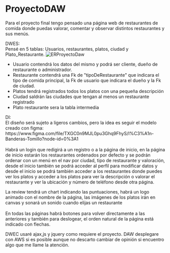 # ProyectoDAW

Para el proyecto final tengo pensado una página web de restaurantes de comida donde puedas valorar, comentar y observar distintos restaurantes y sus menús.

DWES:<br>
Pensé en 5 tablas: Usuarios, restaurantes, platos, ciudad y Plato_Restaurante.
![ERProyectoDaw](https://user-images.githubusercontent.com/72411758/161502722-a416585b-4978-4dd9-8f35-1f79d10f7f9c.png)
<ul><li>
Usuario contendrá los datos del mismo y podrá ser cliente, dueño de restaurante o administrador.</li>
<li>Restaurante contendrá una Fk de "tipoDeRestaurante" que indicara el tipo de comida principal, la Fk de usuario que indicara el dueño y la Fk de ciudad.</li>
<li>Platos tendrá registrados todos los platos con una pequeña descripción</li>
<li>Ciudad saldrán las ciudades que tengan al menos un restaurante registrado</li>
<li>Plato restaurante sera la tabla intermedia</li> 
</ul>
DI:<br>
El diseño será sujeto a ligeros cambios, pero la idea es seguir el modelo creado con figma: https://www.figma.com/file/TXGC0n9MJL0pu3Ghq9FhyS/I%C3%A1n-Banderas-Tomillo?node-id=0%3A1<br><br>
Habrá un login que redigirá a un registro o a la página de inicio, en la página de inicio estarán los restaurantes ordenados por defecto y se podrán ordenar con un menú en el nav por ciudad, tipo de restaurante y valoración, desde el inicio también se podrá acceder al perfil para modificar datos y desde el inicio se podrá también acceder a los restaurantes donde puedes ver los platos y acceder a los platos para ver la descripción o valorar el restaurante y ver la ubicación y número de teléfono desde otra página.<br>

La review tendrá un chart indicando las puntuaciones, habrá un logo animado con el nombre de la página, las imágenes de los platos irán en canvas y sonará un sonido cuando elijas un restaurante<br><br>
En todas las páginas habrá botones para volver directamente a las anteriores y también para deslogear, el orden natural de la página está indicado con flechas.


DWEC usaré ajax,js y jquery como requiere el proyecto.
DAW desplegare con AWS si es posible aunque no descarto cambiar de opinión si encuentro algo que me llame la atención.
